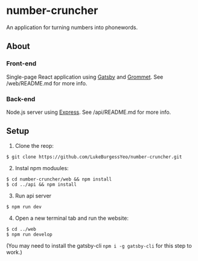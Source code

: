 # number-cruncher

An application for turning numbers into phonewords.

## About

### Front-end

Single-page React application using [Gatsby](https://www.gatsbyjs.org/) and [Grommet](https://v2.grommet.io). See /web/README.md for more info.

### Back-end

Node.js server using [Express](https://expressjs.com/). See /api/README.md for more info.

## Setup

1. Clone the reop:

```
$ git clone https://github.com/LukeBurgessYeo/number-cruncher.git
```

2. Instal npm moduules:

```
$ cd number-cruncher/web && npm install
$ cd ../api && npm install
```

3. Run api server

```
$ npm run dev
```

4. Open a new terminal tab and run the website:

```
$ cd ../web
$ npm run develop
```

(You may need to install the gatsby-cli `npm i -g gatsby-cli` for this step to work.)
